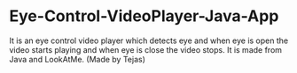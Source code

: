 # Eye-Control-VideoPlayer-Java-App
It is an eye control video player which detects eye and when eye is open the video starts playing and when eye is close the video stops. It is made from Java and LookAtMe. (Made by Tejas)
